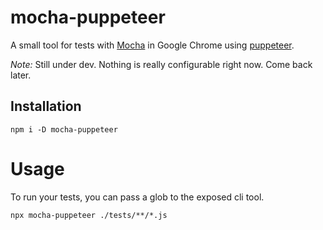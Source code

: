 # mocha-puppeteer

A small tool for tests with [Mocha](https://github.com/mochajs/mocha)
in Google Chrome using [puppeteer](https://github.com/GoogleChrome/puppeteer).

*Note:* Still under dev. Nothing is really configurable right now. Come back later.

## Installation

```
npm i -D mocha-puppeteer
```

# Usage

To run your tests, you can pass a glob to the exposed cli tool.

```
npx mocha-puppeteer ./tests/**/*.js
```
